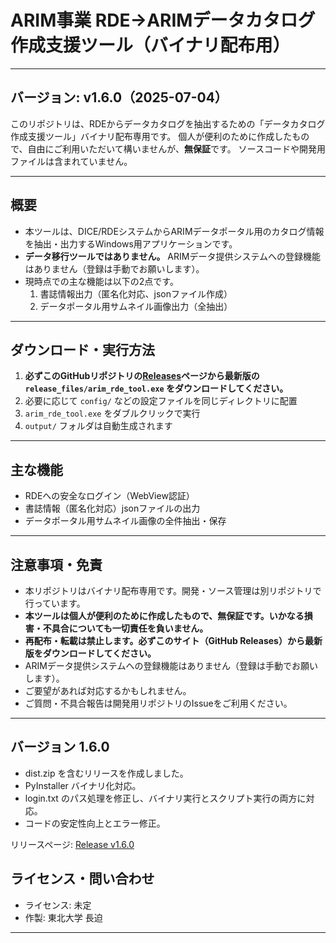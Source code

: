 # ARIM事業 RDE→ARIMデータカタログ作成支援ツール（バイナリ配布用）

---
**バージョン: v1.6.0（2025-07-04）**
---

このリポジトリは、RDEからデータカタログを抽出するための「データカタログ作成支援ツール」バイナリ配布専用です。
個人が便利のために作成したもので、自由にご利用いただいて構いませんが、**無保証**です。
ソースコードや開発用ファイルは含まれていません。

---

## 概要
- 本ツールは、DICE/RDEシステムからARIMデータポータル用のカタログ情報を抽出・出力するWindows用アプリケーションです。
- **データ移行ツールではありません。** ARIMデータ提供システムへの登録機能はありません（登録は手動でお願いします）。
- 現時点での主な機能は以下の2点です。
  1. 書誌情報出力（匿名化対応、jsonファイル作成）
  2. データポータル用サムネイル画像出力（全抽出）

---

## ダウンロード・実行方法

1. **必ずこのGitHubリポジトリの[Releases](https://github.com/MNagasako/misc-rde-tool-public/releases)ページから最新版の `release_files/arim_rde_tool.exe` をダウンロードしてください。**
2. 必要に応じて `config/` などの設定ファイルを同じディレクトリに配置
3. `arim_rde_tool.exe` をダブルクリックで実行
4. `output/` フォルダは自動生成されます

---

## 主な機能
- RDEへの安全なログイン（WebView認証）
- 書誌情報（匿名化対応）jsonファイルの出力
- データポータル用サムネイル画像の全件抽出・保存

---

## 注意事項・免責
- 本リポジトリはバイナリ配布専用です。開発・ソース管理は別リポジトリで行っています。
- **本ツールは個人が便利のために作成したもので、無保証です。いかなる損害・不具合についても一切責任を負いません。**
- **再配布・転載は禁止します。必ずこのサイト（GitHub Releases）から最新版をダウンロードしてください。**
- ARIMデータ提供システムへの登録機能はありません（登録は手動でお願いします）。
- ご要望があれば対応するかもしれません。
- ご質問・不具合報告は開発用リポジトリのIssueをご利用ください。

---

## バージョン 1.6.0

- dist.zip を含むリリースを作成しました。
- PyInstaller バイナリ化対応。
- login.txt のパス処理を修正し、バイナリ実行とスクリプト実行の両方に対応。
- コードの安定性向上とエラー修正。

リリースページ: [Release v1.6.0](https://github.com/MNagasako/misc-rde-tool-public/releases/tag/v1.6.0)

## ライセンス・問い合わせ
- ライセンス: 未定
- 作製: 東北大学 長迫

---
